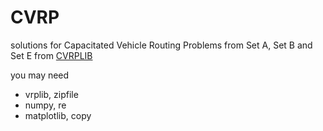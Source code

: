 # CVRP
solutions for Capacitated Vehicle Routing Problems from Set A, Set B and Set E from [CVRPLIB](http://vrp.atd-lab.inf.puc-rio.br/index.php/en/)

you may need
- vrplib, zipfile
- numpy, re
- matplotlib, copy